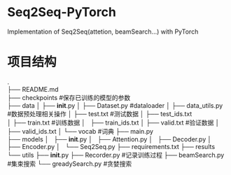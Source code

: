 # Seq2Seq-PyTorch
 Implementation of Seq2Seq(attetion, beamSearch...) with PyTorch

# 项目结构
.  
├── README.md  
├── checkpoints            #保存已训练的模型的参数  
├── data
│   ├── __init__.py
│   ├── Dataset.py         #dataloader
│   ├── data_utils.py      #数据预处理相关操作
│   ├── test.txt           #测试数据
│   ├── test_ids.txt    
│   ├── train.txt          #训练数据
│   ├── train_ids.txt 
│   ├── valid.txt          #验证数据
│   ├── valid_ids.txt
│   └── vocab              #词典
├── main.py       
├── models
│   ├── __init__.py
│   ├── Attention.py
│   ├── Decoder.py
│   ├── Encoder.py
│   └──  Seq2Seq.py
├── requirements.txt
├── results
└── utils
    ├── __init__.py
    ├── Recorder.py       #记录训练过程
    ├── beamSearch.py     #集束搜索
    └── greadySearch.py   #贪婪搜索
